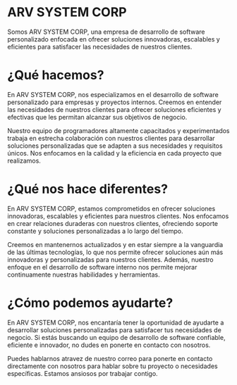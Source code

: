 # ARV SYSTEM CORP
Somos ARV SYSTEM CORP, una empresa de desarrollo de software personalizado enfocada en ofrecer soluciones innovadoras, escalables y eficientes para satisfacer las necesidades de nuestros clientes.

# ¿Qué hacemos?
En ARV SYSTEM CORP, nos especializamos en el desarrollo de software personalizado para empresas y proyectos internos. Creemos en entender las necesidades de nuestros clientes para ofrecer soluciones eficientes y efectivas que les permitan alcanzar sus objetivos de negocio.

Nuestro equipo de programadores altamente capacitados y experimentados trabaja en estrecha colaboración con nuestros clientes para desarrollar soluciones personalizadas que se adapten a sus necesidades y requisitos únicos. Nos enfocamos en la calidad y la eficiencia en cada proyecto que realizamos.

# ¿Qué nos hace diferentes?
En ARV SYSTEM CORP, estamos comprometidos en ofrecer soluciones innovadoras, escalables y eficientes para nuestros clientes. Nos enfocamos en crear relaciones duraderas con nuestros clientes, ofreciendo soporte constante y soluciones personalizadas a lo largo del tiempo.

Creemos en mantenernos actualizados y en estar siempre a la vanguardia de las últimas tecnologías, lo que nos permite ofrecer soluciones aún más innovadoras y personalizadas para nuestros clientes. Además, nuestro enfoque en el desarrollo de software interno nos permite mejorar continuamente nuestras habilidades y herramientas.

# ¿Cómo podemos ayudarte?
En ARV SYSTEM CORP, nos encantaría tener la oportunidad de ayudarte a desarrollar soluciones personalizadas para satisfacer tus necesidades de negocio. Si estás buscando un equipo de desarrollo de software confiable, eficiente e innovador, no dudes en ponerte en contacto con nosotros.

Puedes hablarnos atravez de nuestro correo para ponerte en contacto directamente con nosotros para hablar sobre tu proyecto o necesidades específicas. Estamos ansiosos por trabajar contigo.
